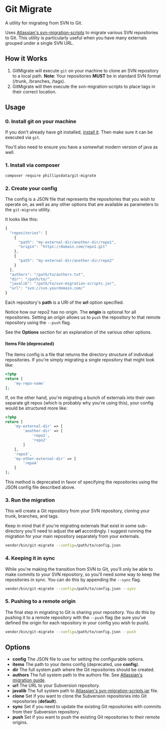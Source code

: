 # Git Migrate

A utility for migrating from SVN to Git.

Uses [Atlassian's svn-migration-scripts](https://bitbucket.org/atlassian/svn-migration-scripts/downloads)
to migrate various SVN repositories to Git. This utility is particularly useful
when you have many externals grouped under a single SVN URL.

## How it Works

1. GitMigrate will execute `git` on your machine to clone an SVN repository to a local path.
**Note**: Your repositories **MUST** be in standard SVN format (/trunk, /branches, /tags).
2. GitMigrate will then execute the svn-migration-scripts to place tags in their correct location.


## Usage

### 0. Install git on your machine

If you don't already have git installed, [install it](https://git-scm.com/book/en/v2/Getting-Started-Installing-Git).
Then make sure it can be executed via `git`.

You'll also need to ensure you have a somewhat modern version of java as well.

### 1. Install via composer

```sh
composer require phillipsdata/git-migrate
```

### 2. Create your config

The config is a JSON file that represents the repositories that you wish to operate on,
as well as any other options that are available as parameters to the `git-migrate` utility.

It looks like this:

```js
{
  "repositories": [
    {
      "path": "my-external-dir/another-dir/repo1",
      "origin": "https://domain.com/repo1.git"
    },
    {
      "path": "my-external-dir/another-dir/repo2"
    }
  ],
  "authors": "/path/to/authors.txt",
  "dir": "/path/to/",
  "javalib": "/path/to/svn-migration-scripts.jar",
  "url": "svn://svn.yourdomain.com/"
}
```

Each repository's **path** is a URI of the **url** option specified.

Notice how our repo2 has no origin. The **origin** is optional for all repositories.
Setting an origin allows us to `push` the repository to that remote repository using the `--push` flag.

See the **Options** section for an explanation of the various other options.


#### Items File (deprecated)

The items config is a file that returns the directory structure of individual repositories.
If you're simply migrating a single repository that might look like:

```php
<?php
return [
    'my-repo-name'
];

```

If, on the other hand, you're migrating a bunch of externals into their own
separate git repos (which is probably why you're using this), your config would be structured more like:

```php
<?php
return [
    'my-external-dir' => [
        'another-dir' => [
            'repo1',
            'repo2'
        ]
    ],
    'repo3',
    'my-other-external-dir' => [
        'repo4'
    ]
];

```

This method is deprecated in favor of specifying the repositories using the JSON
config file described above.

### 3. Run the migration

This will create a Git repository from your SVN repository, cloning your trunk,
branches, and tags.

Keep in mind that if you're migrating externals that exist in some sub-directory
you'll need to adjust the **url** accordingly. I suggest running the migration
for your main repository separately from your externals.

```sh
vendor/bin/git-migrate --config=/path/to/config.json
```

### 4. Keeping it in sync

While you're making the transition from SVN to Git, you'll only be able to make
commits to your SVN repository, so you'll need some way to keep the repositories
in sync. You can do this by appending the `--sync` flag.

```sh
vendor/bin/git-migrate --config=/path/to/config.json --sync
```

### 5. Pushing to a remote origin

The final step in migrating to Git is sharing your repository. You do this by
pushing it to a remote repository with the `--push` flag (be sure you've defined
the origin for each repository in your config you wish to push).

```sh
vendor/bin/git-migrate --config=/path/to/config.json --push
```

## Options

- **config** The JSON file to use for setting the configurable options.
- **items** The path to your items config (deprecated, use **config**).
- **dir** The full system path where the Git repositories should be created.
- **authors** The full system path to the authors file. See [Atlassian's migration guide](https://www.atlassian.com/git/tutorials/migrating-prepare).
- **url** The URL to your Subversion repository.
- **javalib** The full system path to [Atlassian's svn-migration-scripts.jar](https://bitbucket.org/atlassian/svn-migration-scripts/downloads) file.
- **clone** Set if you want to clone the Subversion repositories into Git repositories (**default**).
- **sync** Set if you need to update the existing Git repositories with commits from their Subversion repository.
- **push** Set if you want to push the existing Git repositories to their remote origins.
